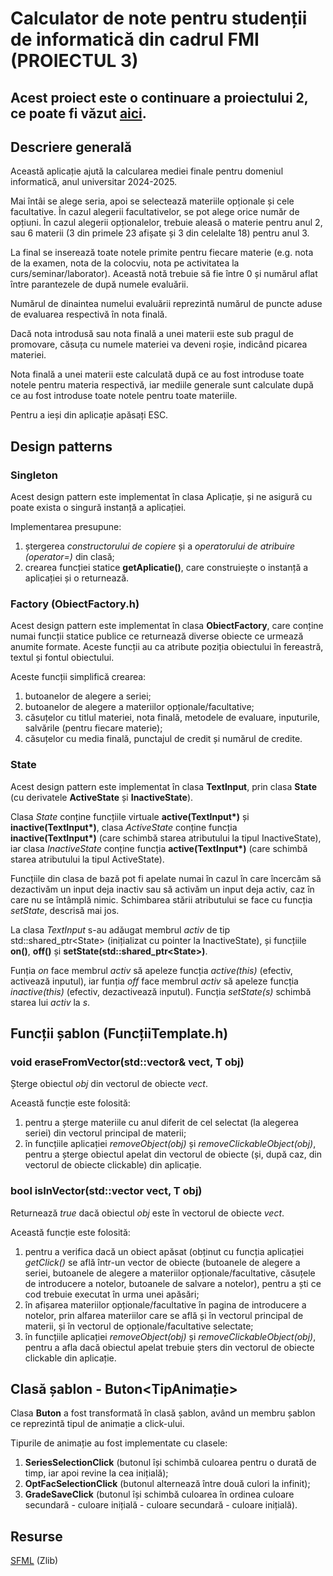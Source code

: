 # Calculator de note pentru studenții de informatică din cadrul FMI (PROIECTUL 3)

## Acest proiect este o continuare a proiectului 2, ce poate fi văzut [aici](https://github.com/matei53/Calculator-de-note-pentru-facultatea-de-informatica).

## Descriere generală

Această aplicație ajută la calcularea mediei finale pentru domeniul informatică, anul universitar 2024-2025.

Mai întâi se alege seria, apoi se selectează materiile opționale și cele facultative. În cazul alegerii facultativelor, se pot alege orice număr de opțiuni. În cazul alegerii opționalelor, trebuie aleasă o materie pentru anul 2, sau 6 materii (3 din primele 23 afișate și 3 din celelalte 18) pentru anul 3.

La final se inserează toate notele primite pentru fiecare materie (e.g. nota de la examen, nota de la colocviu, nota pe activitatea la curs/seminar/laborator). Această notă trebuie să fie între 0 și numărul aflat între parantezele de după numele evaluării.

Numărul de dinaintea numelui evaluării reprezintă numărul de puncte aduse de evaluarea respectivă în nota finală.

Dacă nota introdusă sau nota finală a unei materii este sub pragul de promovare, căsuța cu numele materiei va deveni roșie, indicând picarea materiei.

Nota finală a unei materii este calculată după ce au fost introduse toate notele pentru materia respectivă, iar mediile generale sunt calculate după ce au fost introduse toate notele pentru toate materiile.

Pentru a ieși din aplicație apăsați ESC.

## Design patterns

### Singleton

Acest design pattern este implementat în clasa Aplicație, și ne asigură cu poate exista o singură instanță a aplicației.

Implementarea presupune:
1. ștergerea *constructorului de copiere* și a *operatorului de atribuire (operator=)* din clasă;
2. crearea funcției statice **getAplicatie()**, care construiește o instanță a aplicației și o returnează.

### Factory (ObiectFactory.h)

Acest design pattern este implementat în clasa **ObiectFactory**, care conține numai funcții statice publice ce returnează diverse obiecte ce urmează anumite formate. Aceste funcții au ca atribute poziția obiectului în fereastră, textul și fontul obiectului.

Aceste funcții simplifică crearea:
1. butoanelor de alegere a seriei;
2. butoanelor de alegere a materiilor opționale/facultative;
3. căsuțelor cu titlul materiei, nota finală, metodele de evaluare, inputurile, salvările (pentru fiecare materie);
4. căsuțelor cu media finală, punctajul de credit și numărul de credite.

### State

Acest design pattern este implementat în clasa **TextInput**, prin clasa **State** (cu derivatele **ActiveState** și **InactiveState**).

Clasa *State* conține funcțiile virtuale **active(TextInput\*)** și **inactive(TextInput\*)**, clasa *ActiveState* conține funcția **inactive(TextInput\*)** (care schimbă starea atributului la tipul InactiveState), iar clasa *InactiveState* conține funcția **active(TextInput\*)** (care schimbă starea atributului la tipul ActiveState).

Funcțiile din clasa de bază pot fi apelate numai în cazul în care încercăm să dezactivăm un input deja inactiv sau să activăm un input deja activ, caz în care nu se întâmplă nimic. Schimbarea stării atributului se face cu funcția *setState*, descrisă mai jos.

La clasa *TextInput* s-au adăugat membrul *activ* de tip std::shared_ptr\<State> (inițializat cu pointer la InactiveState), și funcțiile **on()**, **off()** și **setState(std::shared_ptr\<State>)**.

Funția *on* face membrul *activ* să apeleze funcția *active(this)* (efectiv, activează inputul), iar funția *off* face membrul *activ* să apeleze funcția *inactive(this)* (efectiv, dezactivează inputul). Funcția *setState(s)* schimbă starea lui *activ* la *s*.

## Funcții șablon (FuncțiiTemplate.h)

### void eraseFromVector(std::vector<T>& vect, T obj)

Șterge obiectul *obj* din vectorul de obiecte *vect*.

Această funcție este folosită:

1. pentru a șterge materiile cu anul diferit de cel selectat (la alegerea seriei) din vectorul principal de materii;
2. în funcțiile aplicației *removeObject(obj)* și *removeClickableObject(obj)*, pentru a șterge obiectul apelat din vectorul de obiecte (și, după caz, din vectorul de obiecte clickable) din aplicație.

### bool isInVector(std::vector<T> vect, T obj)

Returnează *true* dacă obiectul *obj* este în vectorul de obiecte *vect*.

Această funcție este folosită:

1. pentru a verifica dacă un obiect apăsat (obținut cu funcția aplicației *getClick()* se află într-un vector de obiecte (butoanele de alegere a seriei, butoanele de alegere a materiilor opționale/facultative, căsuțele de introducere a notelor, butoanele de salvare a notelor), pentru a ști ce cod trebuie executat în urma unei apăsări;
2. în afișarea materiilor opționale/facultative în pagina de introducere a notelor, prin alfarea materiilor care se află și în vectorul principal de materii, și în vectorul de opționale/facultative selectate;
3. în funcțiile aplicației *removeObject(obj)* și *removeClickableObject(obj)*, pentru a afla dacă obiectul apelat trebuie șters din vectorul de obiecte clickable din aplicație.

## Clasă șablon - Buton<TipAnimație>

Clasa **Buton** a fost transformată în clasă șablon, având un membru șablon ce reprezintă tipul de animație a click-ului.

Tipurile de animație au fost implementate cu clasele:
1. **SeriesSelectionClick** (butonul își schimbă culoarea pentru o durată de timp, iar apoi revine la cea inițială);
2. **OptFacSelectionClick** (butonul alternează între două culori la infinit);
3. **GradeSaveClick** (butonul își schimbă culoarea în ordinea culoare secundară - culoare inițială - culoare secundară - culoare inițială).

## Resurse

[SFML](https://github.com/SFML/SFML/tree/3.0.1) (Zlib)
